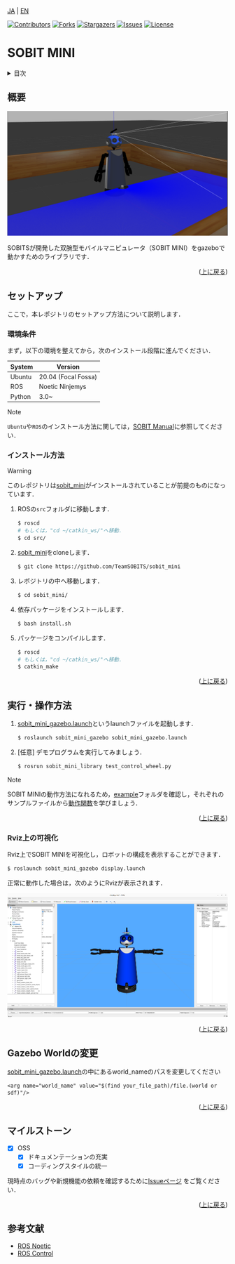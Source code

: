<a name="readme-top"></a>

[JA](README.md) | [EN](README.en.md)

[![Contributors][contributors-shield]][contributors-url]
[![Forks][forks-shield]][forks-url]
[![Stargazers][stars-shield]][stars-url]
[![Issues][issues-shield]][issues-url]
[![License][license-shield]][license-url]

# SOBIT MINI

<!--目次-->
<details>
   <summary>目次</summary>
   <ol>
    <li>
      <a href="#概要">概要</a>
    </li>
    <li>
      <a href="#環境構築">環境構築</a>
      <ul>
        <li><a href="#環境条件">環境条件</a></li>
        <li><a href="#インストール方法">インストール方法</a></li>
      </ul>
    </li>
    <li>
    <a href="#実行操作方法">実行・操作方法</a>
      <ul>
        <li><a href="#Rviz上の可視化">Rviz上の可視化</a></li>
      </ul>
    </li>
    <li><a href="#gazebo-worldの変更">Gazebo Worldの変更</a></li>
    <li><a href="#マイルストーン">マイルストーン</a></li>
    <li><a href="#参考文献">参考文献</a></li>
   </ol>
</details>

<!--レポジトリの概要-->
## 概要
![](sobit_mini/img/sobit_mini_gazebo.png)

SOBITSが開発した双腕型モバイルマニピュレータ（SOBIT MINI）をgazeboで動かすためのライブラリです．

<p align="right">(<a href="#readme-top">上に戻る</a>)</p>

<!-- セットアップ -->
## セットアップ

ここで，本レポジトリのセットアップ方法について説明します．

### 環境条件

まず，以下の環境を整えてから，次のインストール段階に進んでください．

| System  | Version |
| ------------- | ------------- |
| Ubuntu | 20.04 (Focal Fossa) |
| ROS | Noetic Ninjemys |
| Python | 3.0~ |

> [!NOTE]
> `Ubuntu`や`ROS`のインストール方法に関しては，[SOBIT Manual](https://github.com/TeamSOBITS/sobits_manual#%E9%96%8B%E7%99%BA%E7%92%B0%E5%A2%83%E3%81%AB%E3%81%A4%E3%81%84%E3%81%A6)に参照してください．

<!-- - OS: Ubuntu 20.04 
- ROS distribution: noetic Kame -->

### インストール方法

> [!WARNING]
> このレポジトリは[sobit_mini](https://github.com/TeamSOBITS/sobit_mini.git)がインストールされていることが前提のものになっています．

1. ROSの`src`フォルダに移動します．
   ```sh
   $ roscd
   # もしくは，"cd ~/catkin_ws/"へ移動．
   $ cd src/
   ```
2. [sobit_mini](https://github.com/TeamSOBITS/sobit_mini.git)をcloneします．
   ```sh
   $ git clone https://github.com/TeamSOBITS/sobit_mini
   ```
3. レポジトリの中へ移動します．
   ```sh
   $ cd sobit_mini/
   ```
4. 依存パッケージをインストールします．
   ```sh
   $ bash install.sh
   ```
5. パッケージをコンパイルします．
   ```sh
   $ roscd
   # もしくは，"cd ~/catkin_ws/"へ移動．
   $ catkin_make
   ```

<p align="right">(<a href="#readme-top">上に戻る</a>)</p>


<!-- 実行・操作方法 -->
## 実行・操作方法

1. [sobit_mini_gazebo.launch](sobit_mini_gazebo/sobit_mini_gazebo/launch/sobit_mini_gazebo.launch)というlaunchファイルを起動します．
   ```sh
   $ roslaunch sobit_mini_gazebo sobit_mini_gazebo.launch
   ```
2. [任意] デモプログラムを実行してみましょう．
   ```sh
   $ rosrun sobit_mini_library test_control_wheel.py
   ```

> [!NOTE]
> SOBIT MINIの動作方法になれるため，[example](sobit_mini_library/example/)フォルダを確認し，それぞれのサンプルファイルから[動作関数](https://github.com/TeamSOBITS/sobit_mini.git)を学びましょう．

<p align="right">(<a href="#readme-top">上に戻る</a>)</p>


### Rviz上の可視化
Rviz上でSOBIT MINIを可視化し，ロボットの構成を表示することができます．

```sh
$ roslaunch sobit_mini_gazebo display.launch
```

正常に動作した場合は，次のようにRvizが表示されます．

![SOBIT MINI Display with Rviz](sobit_mini/img/sobit_mini_display.png)

<p align="right">(<a href="#readme-top">上に戻る</a>)</p>


<!-- Gazebo Worldの変更 -->
## Gazebo Worldの変更
[sobit_mini_gazebo.launch](sobit_mini_gazebo/sobit_mini_gazebo/launch/sobit_mini_gazebo.launch)の中にあるworld_nameのパスを変更してください
```
<arg name="world_name" value="$(find your_file_path)/file.(world or sdf)"/>
```

<p align="right">(<a href="#readme-top">上に戻る</a>)</p>


<!-- マイルストーン -->
## マイルストーン

- [x] OSS
    - [x] ドキュメンテーションの充実
    - [x] コーディングスタイルの統一

現時点のバッグや新規機能の依頼を確認するために[Issueページ][license-url] をご覧ください．

<p align="right">(<a href="#readme-top">上に戻る</a>)</p>

<!-- 参考文献 -->
## 参考文献

* [ROS Noetic](http://wiki.ros.org/noetic)
* [ROS Control](http://wiki.ros.org/ros_control)


<!-- MARKDOWN LINKS & IMAGES -->
<!-- https://www.markdownguide.org/basic-syntax/#reference-style-links -->
[contributors-shield]: https://img.shields.io/github/contributors/TeamSOBITS/sobit_mini_gazebo.svg?style=for-the-badge
[contributors-url]: https://github.com/TeamSOBITS/sobit_mini_gazebo/graphs/contributors
[forks-shield]: https://img.shields.io/github/forks/TeamSOBITS/sobit_mini_gazebo.svg?style=for-the-badge
[forks-url]: https://github.com/TeamSOBITS/sobit_mini_gazebo/network/members
[stars-shield]: https://img.shields.io/github/stars/TeamSOBITS/sobit_mini_gazebo.svg?style=for-the-badge
[stars-url]: https://github.com/TeamSOBITS/sobit_mini_gazebo/stargazers
[issues-shield]: https://img.shields.io/github/issues/TeamSOBITS/sobit_mini_gazebo.svg?style=for-the-badge
[issues-url]: https://github.com/TeamSOBITS/sobit_mini_gazebo/issues
[license-shield]: https://img.shields.io/github/license/TeamSOBITS/sobit_mini_gazebo.svg?style=for-the-badge
[license-url]: LICENSE



<!-- まず，以下のコマンドを入力して，SOBIT MINIを動かすための環境設定を行います．
この設定は，初回のみに行う作業ですので，1度行ったことのある人は飛ばしてください．

※ 開発するPCで，SOBIT EDUやSOBIT PROを動かしたことがある場合も，この作業は必要ありません．

```bash:
$ cd sobit_mini
$ bash sobit_setup.sh
```

以下のコマンドを入力することで，SOBIT MINIを起動することができます．
これにより，SOBIT MINIのモータやRGB-Dカメラ，測域センサ(Lidar)などのデバイスが起動します．
また，それと同時にRvizも起動します．

:warning: ロボットをコンテナで動かす場合，動かしたいデバイスをホストPCと接続してから，コンテナを立ち上げてください．
コンテナを立ち上げてからデバイスとの接続を行う場合，ロボットが動かない場合があります．

```bash:
$ roslaunch sobit_mini_bringup minimal.launch
``` -->
